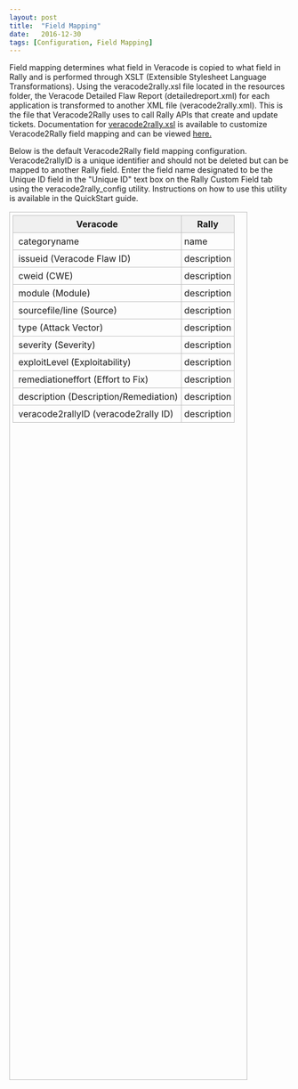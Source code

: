 ```yaml
---
layout: post
title:  "Field Mapping"
date:   2016-12-30
tags: [Configuration, Field Mapping]
---
```


Field mapping determines what field in Veracode is copied to what field in Rally and is performed through XSLT (Extensible Stylesheet Language Transformations).
Using the veracode2rally.xsl file located in the resources folder, the Veracode Detailed Flaw Report (detailedreport.xml) for each application is transformed to another XML file (veracode2rally.xml).
This is the file that Veracode2Rally uses to call Rally APIs that create and update tickets. Documentation for 
<a href="{{site.baseurl}}/web/xsl/veracode2rally-xsl.html" target="_blank" title="Veracode2Rally XSL">veracode2rally.xsl</a>
is available to customize Veracode2Rally field mapping and can be viewed 
<a href="{{site.baseurl}}/web/xsl/veracode2rally.html" target="_blank" title="Veracode2Rally XSL">here.</a>

Below is the default Veracode2Rally field mapping configuration. Veracode2rallyID is a unique identifier and should not be deleted but can be mapped to another Rally field. 
Enter the field name designated to be the Unique ID field in the "Unique ID" text box on the Rally Custom Field tab using the veracode2rally_config utility. Instructions on how to use this utility is available in the QuickStart guide. 

<style>
	.demo {
		width:85%;
		height:40%;
		border:1px solid #C0C0C0;
		border-collapse:collapse;
		padding:5px;
	}
	.demo th {
		border:1px solid #C0C0C0;
		padding:5px;
		background:#F0F0F0;
	}
	.demo td {
		border:1px solid #C0C0C0;
		padding:5px;
	}
</style>
<table class="demo">
	<thead>
	<tr>
		<th>Veracode</th>
		<th>Rally</th>
	</tr>
	</thead>
	<tbody>
	<tr>
		<td>&nbsp;categoryname</td>
		<td>name&nbsp;</td>
	</tr>
	<tr>
		<td>&nbsp;issueid (Veracode Flaw ID)</td>
		<td>description</td>
	</tr>
	<tr>
		<td>&nbsp;cweid (CWE)</td>
		<td>description</td>
	</tr>
	<tr>
		<td>&nbsp;module (Module)</td>
		<td>description</td>
	</tr>
	<tr>
		<td>&nbsp;sourcefile/line (Source)</td>
		<td>description</td>
	</tr>
	<tr>
		<td>&nbsp;type (Attack Vector)</td>
		<td>description</td>
	</tr>
	<tr>
		<td>&nbsp;severity (Severity)</td>
		<td>description</td>
	</tr>
	<tr>
		<td>&nbsp;exploitLevel (Exploitability)</td>
		<td>description</td>
	</tr>
	<tr>
		<td>&nbsp;remediationeffort (Effort to Fix)</td>
		<td>description</td>
	</tr>
	<tr>
		<td>&nbsp;description (Description/Remediation)</td>
		<td>description</td>
	</tr>
	<tr>
		<td>&nbsp;veracode2rallyID (veracode2rally ID)</td>
		<td>description</td>
	</tr>
	<tbody>



